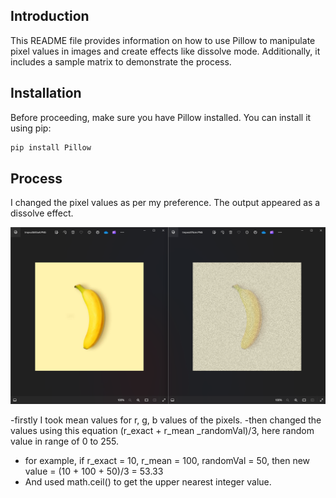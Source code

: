 ## Introduction
This README file provides information on how to use Pillow to manipulate pixel values in images and create effects like dissolve mode. Additionally, it includes a sample matrix to demonstrate the process.

## Installation
Before proceeding, make sure you have Pillow installed. You can install it using pip:

```bash
pip install Pillow
```
## Process
I changed the pixel values as per my preference. The output appeared as a dissolve effect.


![Dissolve Mode Image](src/dissolveMode(like).png)

-firstly I took mean values for r, g, b values of the pixels.
-then changed the values using this equation (r_exact + r_mean _randomVal)/3, here random value in range of 0 to 255.
- for example, if r_exact = 10, r_mean = 100, randomVal = 50, then new value = (10 + 100 + 50)/3 = 53.33
- And used math.ceil() to get the upper nearest integer value.
